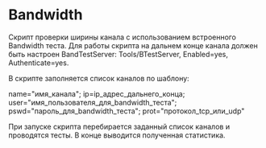 # Bandwidth

Скрипт проверки ширины канала c использованием встроенного Bandwidth теста. Для работы скрипта на дальнем конце канала должен быть настроен BandTestServer: Tools/BTestServer, Enabled=yes, Authenticate=yes.

В скрипте заполняется список каналов по шаблону:

name="имя_канала"; ip=ip_адрес_дальнего_конца;  user="имя_пользователя_для_bandwidth_теста";  pswd="пароль_для_bandwidth_теста"; prot="протокол_tcp_или_udp"

При запуске скрипта перебирается заданный список каналов и проводятся тесты. В конце выводится полученная статистика.
